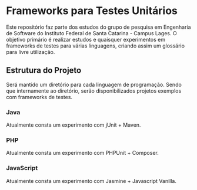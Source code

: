 # Frameworks para Testes Unitários

Este repositório faz parte dos estudos do grupo de pesquisa em Engenharia de Software do Instituto Federal de Santa Catarina - Campus Lages. O objetivo primário é realizar estudos e quaisquer experimentos em frameworks de testes para várias linguagens, criando assim um glossário para livre utilização.

## Estrutura do Projeto

Será mantido um diretório para cada linguagem de programação. Sendo que internamente ao diretório, serão disponibilizados projetos exemplos com frameworks de testes.

### Java

Atualmente consta um experimento com jUnit + Maven.

### PHP

Atualmente consta um experimento com PHPUnit + Composer.

### JavaScript

Atualmente consta um experimento com Jasmine + Javascript Vanilla.
